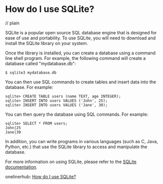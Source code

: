 # How do I use SQLite?
// plain

SQLite is a popular open source SQL database engine that is designed for ease of use and portability. To use SQLite, you will need to download and install the SQLite library on your system.

Once the library is installed, you can create a database using a command line shell program. For example, the following command will create a database called "mydatabase.db":

```
$ sqlite3 mydatabase.db
```

You can then use SQL commands to create tables and insert data into the database. For example:

```
sqlite> CREATE TABLE users (name TEXT, age INTEGER);
sqlite> INSERT INTO users VALUES ('John', 25);
sqlite> INSERT INTO users VALUES ('Jane', 30);
```

You can then query the database using SQL commands. For example:

```
sqlite> SELECT * FROM users;
John|25
Jane|30
```

In addition, you can write programs in various languages (such as C, Java, Python, etc.) that use the SQLite library to access and manipulate the database.

For more information on using SQLite, please refer to the [SQLite documentation](https://www.sqlite.org/docs.html).

onelinerhub: [How do I use SQLite?](https://onelinerhub.com/sqlite/how-do-i-use-sqlite)
